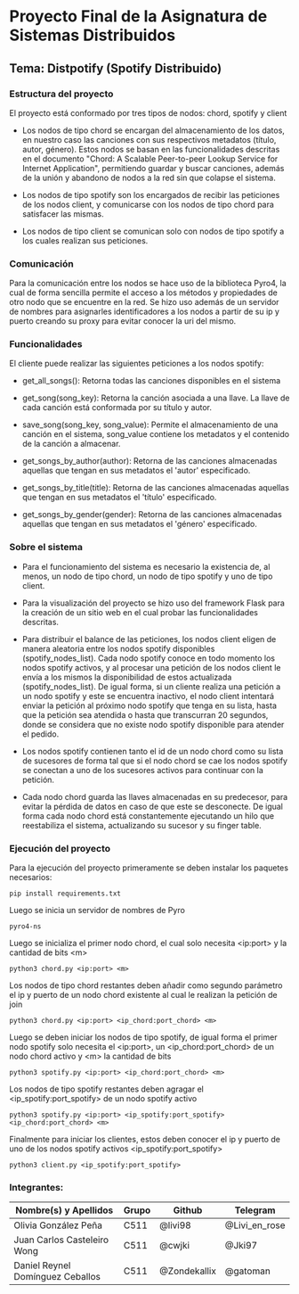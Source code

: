 # Proyecto Final de la Asignatura de Sistemas Distribuidos

## Tema: Distpotify (Spotify Distribuido)

### Estructura del proyecto

El proyecto está conformado por tres tipos de nodos: chord, spotify y client

-   Los nodos de tipo chord se encargan del almacenamiento de los datos, en nuestro caso las canciones con
    sus respectivos metadatos (título, autor, género). Estos nodos se basan en las funcionalidades descritas en el
    documento "Chord: A Scalable Peer-to-peer Lookup Service for Internet Application", permitiendo guardar y buscar canciones, además de la unión y abandono de nodos a la red sin que colapse el sistema.

-   Los nodos de tipo spotify son los encargados de recibir las peticiones de los nodos client, y comunicarse con los nodos de tipo chord para satisfacer las mismas.

-   Los nodos de tipo client se comunican solo con nodos de tipo spotify a los cuales realizan sus peticiones.

### Comunicación

Para la comunicación entre los nodos se hace uso de la
biblioteca Pyro4, la cual de forma sencilla permite el acceso
a los métodos y propiedades de otro nodo que se encuentre en la red. Se hizo uso además de un servidor de nombres para asignarles identificadores a los nodos a partir de su ip y puerto creando su proxy para evitar conocer la uri del mismo.

### Funcionalidades

El cliente puede realizar las siguientes peticiones a los
nodos spotify:

-   get_all_songs(): Retorna todas las canciones disponibles en
    el sistema

-   get_song(song_key): Retorna la canción asociada a una llave.
    La llave de cada canción está conformada por su título y autor.

-   save_song(song_key, song_value): Permite el almacenamiento de una canción en el sistema, song_value contiene los metadatos y el contenido de la canción a almacenar.

-   get_songs_by_author(author): Retorna de las canciones almacenadas aquellas que tengan en sus metadatos el 'autor'
    especificado.

-   get_songs_by_title(title): Retorna de las canciones almacenadas aquellas que tengan en sus metadatos el 'título'
    especificado.

-   get_songs_by_gender(gender): Retorna de las canciones almacenadas aquellas que tengan en sus metadatos el 'género'
    especificado.

### Sobre el sistema

-   Para el funcionamiento del sistema es necesario la existencia de, al menos, un nodo de tipo chord, un nodo de tipo
    spotify y uno de tipo client.

-   Para la visualización del proyecto se hizo uso del framework
    Flask para la creación de un sitio web en el cual probar las
    funcionalidades descritas.

-   Para distribuir el balance de las peticiones, los nodos client eligen de manera aleatoria entre los
    nodos spotify disponibles (spotify_nodes_list). Cada nodo spotify conoce en todo
    momento los nodos spotify activos, y al procesar una
    petición de los nodos client le envía a los mismos la disponibilidad de estos actualizada (spotify_nodes_list). De igual forma, si un cliente realiza una
    petición a un nodo spotify y este se encuentra inactivo,
    el nodo client intentará enviar la petición al próximo
    nodo spotify que tenga en su lista, hasta que la petición
    sea atendida o hasta que transcurran 20 segundos,
    donde se considera que no existe nodo spotify disponible
    para atender el pedido.

-   Los nodos spotify contienen tanto el id de un nodo chord
    como su lista de sucesores de forma tal que si el nodo chord se cae los nodos spotify se conectan a uno de los sucesores activos para continuar con la petición.
-   Cada nodo chord guarda las llaves almacenadas en su predecesor, para evitar la pérdida de datos en caso de que
    este se desconecte. De igual forma cada nodo chord está constantemente ejecutando un hilo que reestabiliza el sistema, actualizando su sucesor y su finger table.

### Ejecución del proyecto

Para la ejecución del proyecto primeramente se deben
instalar los paquetes necesarios:

```
pip install requirements.txt
```

Luego se inicia un servidor de nombres de Pyro

```
pyro4-ns
```

Luego se inicializa el primer nodo chord, el cual solo
necesita \<ip:port> y la cantidad de bits \<m>

```
python3 chord.py <ip:port> <m>
```

Los nodos de tipo chord restantes deben añadir como segundo parámetro el ip y puerto de un nodo chord
existente al cual le realizan la petición de join

```
python3 chord.py <ip:port> <ip_chord:port_chord> <m>
```

Luego se deben iniciar los nodos de tipo spotify, de igual
forma el primer nodo spotify solo necesita el \<ip:port>, un \<ip_chord:port_chord> de un nodo chord activo y \<m>
la cantidad de bits

```
python3 spotify.py <ip:port> <ip_chord:port_chord> <m>
```

Los nodos de tipo spotify restantes deben agragar el
\<ip_spotify:port_spotify> de un nodo spotify activo

```
python3 spotify.py <ip:port> <ip_spotify:port_spotify> <ip_chord:port_chord> <m>
```

Finalmente para iniciar los clientes, estos deben conocer el ip y puerto de uno de los nodos spotify activos \<ip_spotify:port_spotify>

```
python3 client.py <ip_spotify:port_spotify>
```

### Integrantes:

| Nombre(s) y Apellidos            | Grupo | Github       | Telegram      |
| -------------------------------- | ----- | ------------ | ------------- |
| Olivia González Peña             | C511  | @livi98      | @Livi_en_rose |
| Juan Carlos Casteleiro Wong      | C511  | @cwjki       | @Jki97        |
| Daniel Reynel Domínguez Ceballos | C511  | @Zondekallix | @gatoman      |
